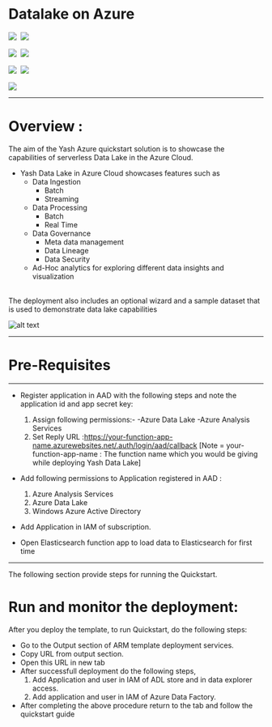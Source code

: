 # Datalake on Azure

<IMG SRC="https://azurequickstartsservice.blob.core.windows.net/badges/yash-datalake/PublicLastTestDate.svg" />&nbsp;
<IMG SRC="https://azurequickstartsservice.blob.core.windows.net/badges/yash-datalake/PublicDeployment.svg" />&nbsp;

<IMG SRC="https://azurequickstartsservice.blob.core.windows.net/badges/yash-datalake/FairfaxLastTestDate.svg" />&nbsp;
<IMG SRC="https://azurequickstartsservice.blob.core.windows.net/badges/yash-datalake/FairfaxDeployment.svg" />&nbsp;

<IMG SRC="https://azurequickstartsservice.blob.core.windows.net/badges/yash-datalake/BestPracticeResult.svg" />&nbsp;
<IMG SRC="https://azurequickstartsservice.blob.core.windows.net/badges/yash-datalake/CredScanResult.svg" />&nbsp;


 
<a href="https://portal.azure.com/#create/Microsoft.Template/uri/https%3A%2F%2Fraw.githubusercontent.com%2Fajos1993%2Fazure-quickstart-templates%2Fmaster%2Fyash-datalake%2FazureDeploy.json" target="_blank">
<img src="https://rawcdn.githack.com/ajos1993/azure-quickstart-templates/0caaf0fd95a69cd27d15f0bb70e831cbc3a531e6/yash-datalake/scripts/images/deploytoazure.png"/>
</a>

--------------------------------------------------------------------------
# Overview :
The aim of the Yash Azure quickstart solution is to showcase the capabilities of serverless Data Lake in the Azure Cloud. 
- Yash Data Lake in Azure Cloud showcases features such as
	* Data Ingestion
		* Batch 
		* Streaming 
	* Data Processing
		* Batch 
		* Real Time 
	* Data Governance
		* Meta data management
		* Data Lineage
		* Data Security
	* Ad-Hoc analytics for exploring different data insights and visualization
<br />
The deployment also includes an optional wizard and a sample dataset that is used to demonstrate data lake capabilities

![alt text](https://raw.githubusercontent.com/ajos1993/YASH-Azure-DataLake-Quickstart/master/scripts/images/Architecture.png)

--------------------------------------------------------------------------
# Pre-Requisites
--------------------------------------------------------------------------
- Register application in AAD with the following steps and note the application id and app secret key:
	1. Assign following permissions:-
		-Azure Data Lake
		-Azure Analysis Services
	2. Set Reply URL :https://your-function-app-name.azurewebsites.net/.auth/login/aad/callback
		[Note = your-function-app-name : The function name which you would be giving while deploying Yash Data Lake]
- Add following permissions to Application registered in AAD :
	1. Azure Analysis Services
	2. Azure Data Lake
	3. Windows Azure Active Directory

- Add Application in IAM of subscription.
	
- Open Elasticsearch function app to load data to Elasticsearch for first time
	
--------------------------------------------------------------------------
The following section provide steps for running the Quickstart.
# Run and monitor the deployment:
After you deploy the template, to run Quickstart, do the following steps:
- Go to the Output section of ARM template deployment services.
- Copy URL from output section.
- Open this URL in new tab
- After successfull deployment do the following steps,
	1.  Add Application and user in IAM of ADL store and in data explorer access.
	2. Add application and user in IAM of Azure Data Factory.
- After completing the above procedure return to the tab and follow the quickstart guide
